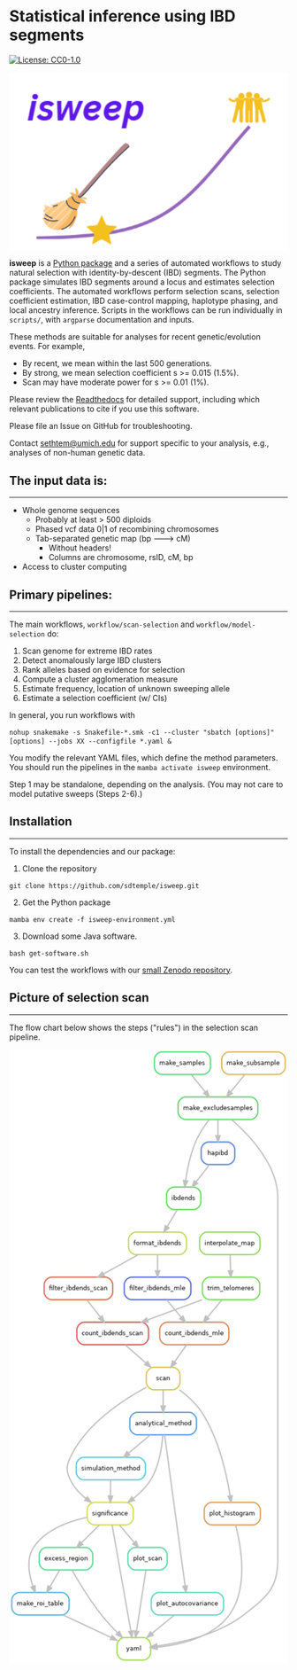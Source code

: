 # Statistical inference using IBD segments

[![License: CC0-1.0](https://img.shields.io/badge/License-CC0_1.0-lightgrey.svg)](http://creativecommons.org/publicdomain/zero/1.0/)

<img src="isweep-icon.png" align="center" width="600px"/>

**isweep** is a <a href="https://pypi.org/project/isweep/">Python package</a> and a series of automated workflows to study natural selection with identity-by-descent (IBD) segments. The Python package simulates IBD segments around a locus and estimates selection coefficients. The automated workflows perform selection scans, selection coefficient estimation, IBD case-control mapping, haplotype phasing, and local ancestry inference. Scripts in the workflows can be run individually in `scripts/`, with `argparse` documentation and inputs.

These methods are suitable for analyses for recent genetic/evolution events. For example,
- By recent, we mean within the last 500 generations.
- By strong, we mean selection coefficient s >= 0.015 (1.5%).
- Scan may have moderate power for s >= 0.01 (1%).

Please review the <a href="https://isweep.readthedocs.io/en/latest/index.html">Readthedocs</a> for detailed support, including which relevant publications to cite if you use this software.

Please file an Issue on GitHub for troubleshooting. 

Contact sethtem@umich.edu for support specific to your analysis, e.g., analyses of non-human genetic data.  

## The input data is:
---

- Whole genome sequences
  - Probably at least > 500 diploids
  - Phased vcf data 0|1 of recombining chromosomes
  - Tab-separated genetic map (bp ---> cM)
    - Without headers!
    - Columns are chromosome, rsID, cM, bp 
- Access to cluster computing

## Primary pipelines:
---

The main workflows, `workflow/scan-selection` and `workflow/model-selection` do:

1. Scan genome for extreme IBD rates
2. Detect anomalously large IBD clusters
3. Rank alleles based on evidence for selection
4. Compute a cluster agglomeration measure
5. Estimate frequency, location of unknown sweeping allele
6. Estimate a selection coefficient (w/ CIs)

In general, you run workflows with
```
nohup snakemake -s Snakefile-*.smk -c1 --cluster "sbatch [options]" [options] --jobs XX --configfile *.yaml &
```
You modify the relevant YAML files, which define the method parameters. You should run the pipelines in the `mamba activate isweep` environment.

Step 1 may be standalone, depending on the analysis. (You may not care to model putative sweeps (Steps 2-6).)

## Installation
---

To install the dependencies and our package:

1. Clone the repository
``` 
git clone https://github.com/sdtemple/isweep.git 
```
2. Get the Python package
``` 
mamba env create -f isweep-environment.yml
```
3. Download some Java software.
``` 
bash get-software.sh 
```

You can test the workflows with our <a href="https://zenodo.org/records/14744019">small Zenodo repository</a>.

## Picture of selection scan
---

The flow chart below shows the steps ("rules") in the selection scan pipeline.

<img src="scan-selection-rulegraph.png" align="center" width="600px"/>
